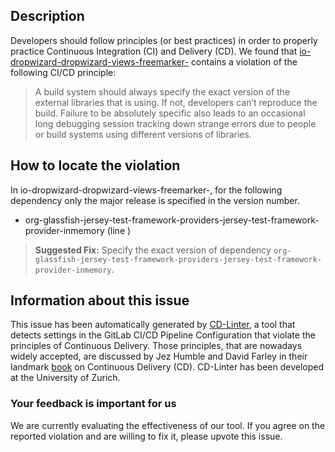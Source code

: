 
## Description
Developers should follow principles (or best practices) in order to properly practice Continuous Integration (CI) and Delivery (CD).
We found that [io-dropwizard-dropwizard-views-freemarker-](https://gitlab.com/dropwizard/dropwizard/blob/master/.gitlab-ci.yml) contains a violation of the following CI/CD principle:

> A build system should always specify the exact version of the external libraries that is using.
If not, developers can’t reproduce the build. Failure to be absolutely specific also leads to an occasional long debugging session tracking down strange errors due to people or build systems using different versions of libraries.

## How to locate the violation

In io-dropwizard-dropwizard-views-freemarker-, for the following dependency only the major release is specified in the version number.

* org-glassfish-jersey-test-framework-providers-jersey-test-framework-provider-inmemory (line )

> **Suggested Fix:** Specify the exact version of dependency `org-glassfish-jersey-test-framework-providers-jersey-test-framework-provider-inmemory`.

## Information about this issue

This issue has been automatically generated by [CD-Linter](https://gitlab.com/Jancso/configuration-analytics), a tool that detects settings in the GitLab CI/CD Pipeline Configuration that violate the principles of Continuous Delivery. Those principles, that are nowadays widely accepted, are discussed by Jez Humble and David Farley in their landmark [book](https://www.oreilly.com/library/view/continuous-delivery-reliable/9780321670250/) on Continuous Delivery (CD). CD-Linter has been developed at the University of Zurich.

### Your feedback is important for us
We are currently evaluating the effectiveness of our tool. If you agree on the reported violation and are willing to fix it, please upvote this issue.